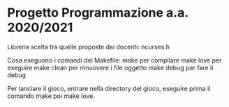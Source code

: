 # Progetto Programmazione a.a. 2020/2021

Libreria scelta tra quelle proposte dai docenti:
  ncurses.h
  
Cosa eseguono i comandi del Makefile:
  make        per compilare
  make love   per eseguire
  make clean  per rimuovere i file oggetto
  make debug  per fare il debug
  
Per lanciare il gioco, entrare nella directory del gioco, eseguire prima il comando make poi make love.
